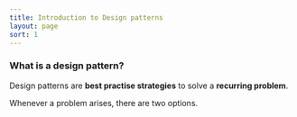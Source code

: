 ```yaml
---
title: Introduction to Design patterns
layout: page
sort: 1
---
```


### What is a design pattern?

Design patterns are **best practise strategies** to solve a **recurring problem**.


Whenever a problem arises, there are two options.

